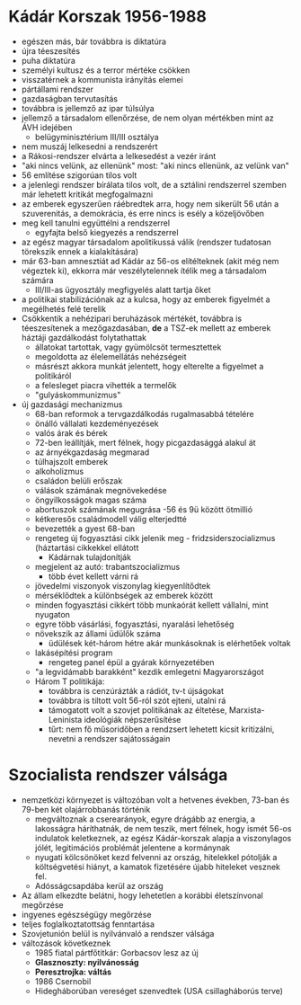 # Kádár Korszak 1956-1988

- egészen más, bár továbbra is diktatúra 
- újra téeszesítés
- puha diktatúra
- személyi kultusz és a terror mértéke csökken
- visszatérnek a kommunista irányítás elemei 
- pártállami rendszer
- gazdaságban tervutasítás
- továbbra is jellemző az ipar túlsúlya
- jellemző a társadalom ellenőrzése, de nem olyan mértékben mint az ÁVH idejében
	- belügyminisztérium III/III osztálya 
- nem muszáj lelkesedni a rendszerért
- a Rákosi-rendszer elvárta a lelkesedést a vezér iránt
- "aki nincs velünk, az ellenünk" most: "aki nincs ellenünk, az velünk van"
- 56 említése szigorúan tilos volt 
- a jelenlegi rendszer bírálata tilos volt, de a sztálini rendszerrel szemben már lehetett kritikát megfogalmazni
- az emberek egyszerűen ráébredtek arra, hogy nem sikerült 56 után a szuverenitás, a demokrácia, és erre nincs is esély a közeljövőben
- meg kell tanulni együttélni a rendszerrel
  - egyfajta belső kiegyezés a rendszerrel
- az egész magyar társadalom apolitikussá válik (rendszer tudatosan törekszik ennek a kialakítására)
- már 63-ban amnesztiát ad Kádár az 56-os elítélteknek (akit még nem végeztek ki), ekkorra már veszélytelennek ítélik meg a társadalom számára
  - III/III-as ügyosztály megfigyelés alatt tartja őket
- a politikai stabilizációnak az a kulcsa, hogy az emberek figyelmét a megélhetés felé terelik
- Csökkentik a nehézipari beruházások mértékét, továbbra is téeszesítenek a mezőgazdasában, __de__ a TSZ-ek mellett az emberek háztáji gazdálkodást folytathattak
  - állatokat tartottak, vagy gyümölcsöt termesztettek
  - megoldotta az élelemellátás nehézségeit
  - másrészt akkora munkát jelentett, hogy elterelte a figyelmet a politikáról
  - a felesleget piacra vihették a termelők
  - "gulyáskommunizmus"
- új gazdasági mechanizmus
  - 68-ban reformok a tervgazdálkodás rugalmasabbá tételére
  - önálló vállalati kezdeményezések
  - valós árak és bérek
  - 72-ben leállítják, mert félnek, hogy picgazdasággá alakul át
  - az árnyékgazdaság megmarad
  - túlhajszolt emberek
  - alkoholizmus
  - családon belüli erőszak
  - válások számának megnövekedése
  - öngyilkosságok magas száma
  - abortuszok számának megugrása
    -56 és 9ü között ötmillió
  - kétkeresős családmodell válig elterjedtté
  - bevezették a gyest 68-ban
  - rengeteg új fogyasztási cikk jelenik meg - fridzsiderszocializmus (háztartási cikkekkel ellátott 
    - Kádárnak tulajdonítják
  - megjelent az autó: trabantszocializmus
    - több évet kellett várni rá
  - jövedelmi viszonyok viszonylag kiegyenlítődtek
  - mérséklődtek a különbségek az emberek között
  - minden fogyasztási cikkért több munkaórát kellett vállalni, mint nyugaton
  - egyre több vásárlási, fogyasztási, nyaralási lehetőség
  - növekszik az állami üdülők száma
    - üdülések két-három hétre akár munkásoknak is elérhetőek voltak
  - lakásépítési program
    - rengeteg panel épül a gyárak környezetében
  - "a legvidámabb barakként" kezdik emlegetni Magyarországot
  - Három T politikája: 
    - továbbra is cenzúrázták a rádiót, tv-t újságokat
    - továbbra is tiltott volt 56-ról szót ejteni, utalni rá
    - támogatott volt a szovjet politikának az éltetése, Marxista-Leninista ideológiák népszerűsítése
    - tűrt: nem fő műsoridőben a rendzsert lehetett kicsit kritizálni, nevetni a rendszer sajátosságain
 
# Szocialista rendszer válsága
 - nemzetközi környezet is változóban volt a hetvenes években, 73-ban és 79-ben két olajárrobbanás történik
    - megváltoznak a cserearányok, egyre drágább az energia, a lakosságra háríthatnák, de nem teszik, mert félnek, hogy ismét 56-os indulatok keletkeznek, az egész Kádár-korszak alapja a viszonylagos jólét, legitimációs problémát jelentene a kormánynak
    - nyugati kölcsönöket kezd felvenni az ország, hitelekkel pótolják a költségvetési hiányt, a kamatok fizetésére újabb hiteleket vesznek fel.
    - Adósságcsapdába kerül az ország
 - Az állam elkezdte belátni, hogy lehetetlen a korábbi életszínvonal megőrzése
  - ingyenes egészségügy megőrzése
  - teljes foglalkoztatottság fenntartása
 - Szovjetunión belül is nyilvánvaló a rendszer válsága
  - változások következnek
    - 1985 fiatal pártfőtitkár: Gorbacsov lesz az új 
    - __Glasznoszty: nyilvánosság__
    - __Peresztrojka: váltás__
    - 1986 Csernobil
    - Hidegháborúban vereséget szenvedtek (USA csillagháborús terve)
